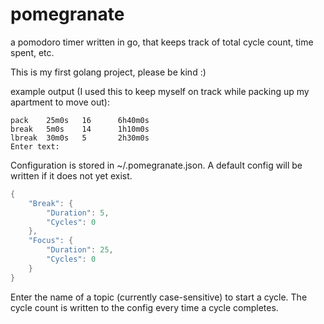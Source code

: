 # pomegranate
a pomodoro timer written in go, that keeps track of total cycle count, time spent, etc.

This is my first golang project, please be kind :)

example output (I used this to keep myself on track while packing up my apartment to move out):

```
pack    25m0s   16      6h40m0s 
break   5m0s    14      1h10m0s 
lbreak  30m0s   5       2h30m0s 
Enter text:              
```

Configuration is stored in ~/.pomegranate.json. A default config will be written if it does not yet exist.

```go
{
    "Break": {
        "Duration": 5, 
        "Cycles": 0
    },   
    "Focus": {
        "Duration": 25,
        "Cycles": 0
    }    
}
```
Enter the name of a topic (currently case-sensitive) to start a cycle. The cycle count is written to the config every time a cycle completes.
